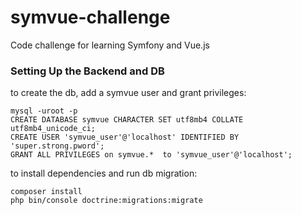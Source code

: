 # symvue-challenge
Code challenge for learning Symfony and Vue.js


### Setting Up the Backend and DB 
to create the db, add a symvue user and grant privileges:

```
mysql -uroot -p
CREATE DATABASE symvue CHARACTER SET utf8mb4 COLLATE utf8mb4_unicode_ci;
CREATE USER 'symvue_user'@'localhost' IDENTIFIED BY 'super.strong.pword';
GRANT ALL PRIVILEGES on symvue.*  to 'symvue_user'@'localhost';
```
to install dependencies and run db migration:
```
composer install
php bin/console doctrine:migrations:migrate
```
